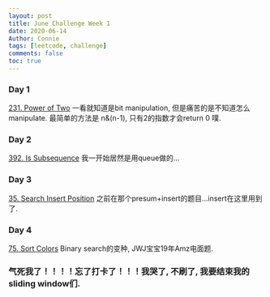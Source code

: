 ```yaml
---
layout: post
title: June Challenge Week 1
date: 2020-06-14
Author: Connie 
tags: [leetcode, challenge]
comments: false
toc: true
---
```

### Day 1
[231. Power of Two](https://leetcode.com/problems/power-of-two/)
一看就知道是bit manipulation, 但是痛苦的是不知道怎么manipulate. 最简单的方法是 n&(n-1), 只有2的指数才会return 0 噗.

### Day 2
[392. Is Subsequence](https://leetcode.com/problems/is-subsequence/)
我一开始居然是用queue做的...

### Day 3
[35. Search Insert Position](https://leetcode.com/problems/search-insert-position/)
之前在那个presum+insert的题目...insert在这里用到了.

### Day 4
[75. Sort Colors](https://leetcode.com/problems/sort-colors/)
Binary search的变种, JWJ宝宝19年Amz电面题.

### 气死我了！！！！忘了打卡了！！！我哭了, 不刷了, 我要结束我的sliding window们.